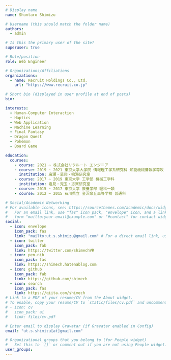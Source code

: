 ```yaml
---
# Display name
name: Shuntaro Shimizu

# Username (this should match the folder name)
authors:
  - admin

# Is this the primary user of the site?
superuser: true

# Role/position
role: Web Engineer

# Organizations/Affiliations
organizations:
  - name: Recruit Holdings Co., Ltd.
    url: "https://www.recruit.co.jp"

# Short bio (displayed in user profile at end of posts)
bio:

interests:
  - Human-Computer Interaction
  - Haptics
  - Web Application
  - Machine Learning
  - Final Fantasy
  - Dragon Quest
  - Pokémon
  - Board Game

education:
  courses:
    - course: 2021 ~ 株式会社リクルート エンジニア
    - course: 2019 ~ 2021 東京大学大学院 情報理工学系研究科 知能機械情報学専攻 修士課程
      institution: 廣瀬・葛岡・鳴海研究室
    - course: 2017 ~ 2019 東京大学 工学部 機械工学科
      institution: 塩見・児玉・志賀研究室
    - course: 2015 ~ 2017 東京大学 教養学部 理科一類
    - course: 2012 ~ 2015 石川県立 金沢泉丘高等学校 普通科

# Social/Academic Networking
# For available icons, see: https://sourcethemes.com/academic/docs/widgets/#icons
#   For an email link, use "fas" icon pack, "envelope" icon, and a link in the
#   form "mailto:your-email@example.com" or "#contact" for contact widget.
social:
  - icon: envelope
    icon_pack: fas
    link: "mailto:ut.s.shimizu@gmail.com" # For a direct email link, use "mailto:test@example.org".
  - icon: twitter
    icon_pack: fab
    link: https://twitter.com/shimechVR
  - icon: pen-nib
    icon_pack: fas
    link: https://shimech.hatenablog.com
  - icon: github
    icon_pack: fab
    link: https://github.com/shimech
  - icon: search
    icon_pack: fas
    link: https://qiita.com/shimech
# Link to a PDF of your resume/CV from the About widget.
# To enable, copy your resume/CV to `static/files/cv.pdf` and uncomment the lines below.
# - icon: cv
#   icon_pack: ai
#   link: files/cv.pdf

# Enter email to display Gravatar (if Gravatar enabled in Config)
email: "ut.s.shimizu[at]gmail.com"

# Organizational groups that you belong to (for People widget)
#   Set this to `[]` or comment out if you are not using People widget.
user_groups:
---
```


